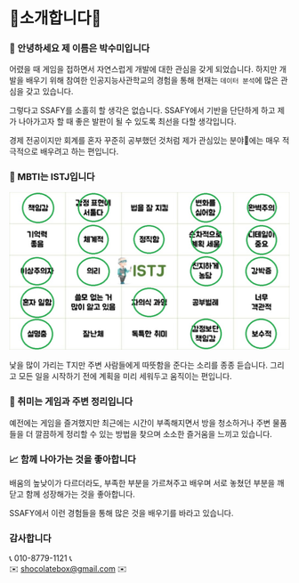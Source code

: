 # 🌟소개합니다🌟

### 🧾 안녕하세요 제 이름은 박수미입니다

어렸을 때 게임을 접하면서 자연스럽게 개발에 대한 관심을 갖게 되었습니다.
하지만 개발을 배우기 위해 참여한 인공지능사관학교의 경험을 통해 현재는 `데이터 분석`에 많은 관심을 갖고 있습니다.

그렇다고 SSAFY를 소홀히 할 생각은 없습니다. SSAFY에서 기반을 단단하게 하고 제가 나아가고자 할 때 좋은 발판이 될 수 있도록 최선을 다할 생각입니다.

경제 전공이지만 회계를 혼자 꾸준히 공부했던 것처럼 제가 관심있는 분야🎯에는 매우 적극적으로 배우려고 하는 편입니다.

### 🌟 MBTI는 ISTJ입니다

![이미지](./ISTJ.jpg)

낯을 많이 가리는 T지만 주변 사람들에게 따뜻함을 준다는 소리를 종종 듣습니다. 그리고 모든 일을 시작하기 전에 계획을 미리 세워두고 움직이는 편입니다.

### 🚀 취미는 게임과 주변 정리입니다

예전에는 게임을 즐겨했지만 최근에는 시간이 부족해지면서 방을 청소하거나 주변 물품들을 더 깔끔하게 정리할 수 있는 방법을 찾으며 소소한 즐거움을 느끼고 있습니다.

### 📈 함께 나아가는 것을 좋아합니다

배움의 높낮이가 다르더라도, 부족한 부분을 가르쳐주고 배우며 서로 놓쳤던 부분을 깨닫고 함께 성장해가는 것을 좋아합니다.

SSAFY에서 이런 경험들을 통해 많은 것을 배우기를 바라고 있습니다.

### 감사합니다

📞 010-8779-1121 📞   
✉️ shocolatebox@gmail.com ✉️